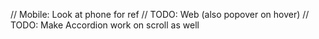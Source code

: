 // Mobile: Look at phone for ref
// TODO: Web (also popover on hover)
// TODO: Make Accordion work on scroll as well
